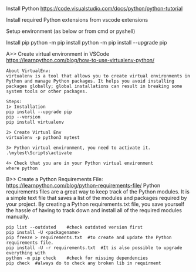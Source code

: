 Install Python
https://code.visualstudio.com/docs/python/python-tutorial

Install required Python extensions from vscode extensions

Setup environment (as below or from cmd or pyshell)

Install pip
python -m pip install
python -m pip install --upgrade pip


A>> Create virtual environment in VSCode 
    https://learnpython.com/blog/how-to-use-virtualenv-python/

    About VirtualEnv:
    virtualenv is a tool that allows you to create virtual environments in Python and manage Python packages. It helps you avoid installing packages globally; global installations can result in breaking some system tools or other packages.

    Steps:
    1> Installation
    pip install --upgrade pip
    pip --version
    pip install virtualenv

    2> Create Virtual Env
    virtualenv -p python3 mytest

    3> Python virtual environment, you need to activate it. 
    .\mytest\Scripts\activate

    4> Check that you are in your Python virtual environment
    where python

B>> Create a Python Requirements File:
https://learnpython.com/blog/python-requirements-file/
Python requirements files are a great way to keep track of the Python modules. It is a simple text file that saves a list of the modules and packages required by your project. By creating a Python requirements.txt file, you save yourself the hassle of having to track down and install all of the required modules manually.


    pip list --outdated    #check outdated version first
    pip install -U <packagename>
    pip freeze > requirements.txt  #to create and update the Python requirements file.
    pip install -U -r requirements.txt  #It is also possible to upgrade everything with 
    python -m pip check    #check for missing dependencies
    pip check  #always do to check any broken lib in requirment